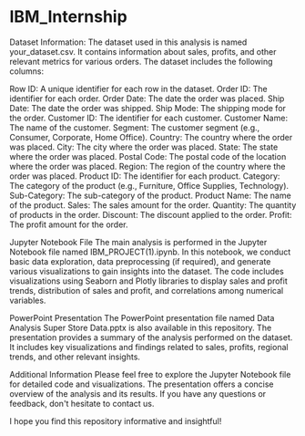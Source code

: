 # IBM_Internship
Dataset Information:
The dataset used in this analysis is named your_dataset.csv. It contains information about sales, profits, and other relevant metrics for various orders. The dataset includes the following columns:

Row ID: A unique identifier for each row in the dataset. Order ID: The identifier for each order. Order Date: The date the order was placed. Ship Date: The date the order was shipped. Ship Mode: The shipping mode for the order. Customer ID: The identifier for each customer. Customer Name: The name of the customer. Segment: The customer segment (e.g., Consumer, Corporate, Home Office). Country: The country where the order was placed. City: The city where the order was placed. State: The state where the order was placed. Postal Code: The postal code of the location where the order was placed. Region: The region of the country where the order was placed. Product ID: The identifier for each product. Category: The category of the product (e.g., Furniture, Office Supplies, Technology). Sub-Category: The sub-category of the product. Product Name: The name of the product. Sales: The sales amount for the order. Quantity: The quantity of products in the order. Discount: The discount applied to the order. Profit: The profit amount for the order.

Jupyter Notebook File
The main analysis is performed in the Jupyter Notebook file named IBM_PROJECT(1).ipynb. In this notebook, we conduct basic data exploration, data preprocessing (if required), and generate various visualizations to gain insights into the dataset. The code includes visualizations using Seaborn and Plotly libraries to display sales and profit trends, distribution of sales and profit, and correlations among numerical variables.

PowerPoint Presentation
The PowerPoint presentation file named Data Analysis Super Store Data.pptx is also available in this repository. The presentation provides a summary of the analysis performed on the dataset. It includes key visualizations and findings related to sales, profits, regional trends, and other relevant insights.

Additional Information Please feel free to explore the Jupyter Notebook file for detailed code and visualizations. The presentation offers a concise overview of the analysis and its results. If you have any questions or feedback, don't hesitate to contact us.

I hope you find this repository informative and insightful!
